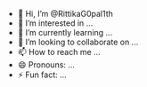 - 👋 Hi, I’m @RittikaG0pal1th
- 👀 I’m interested in ...
- 🌱 I’m currently learning ...
- 💞️ I’m looking to collaborate on ...
- 📫 How to reach me ...
- 😄 Pronouns: ...
- ⚡ Fun fact: ...

<!---
RittikaG0pal1th/RittikaG0pal1th 
--->
